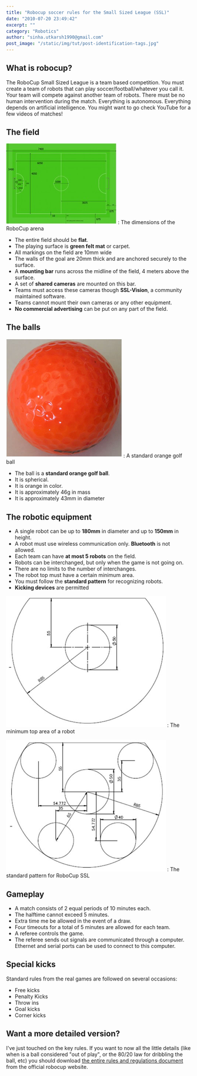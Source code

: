 ```yaml
---
title: "Robocup soccer rules for the Small Sized League (SSL)"
date: "2010-07-20 23:49:42"
excerpt: ""
category: "Robotics"
author: "sinha.utkarsh1990@gmail.com"
post_image: "/static/img/tut/post-identification-tags.jpg"
---
```


## What is robocup?

The RoboCup Small Sized League is a team based competition. You must create a team of robots that can play soccer/football/whatever you call it. Your team will compete against another team of robots. There must be no human intervention during the match. Everything is autonomous. Everything depends on artificial intelligence. You might want to go check YouTube for a few videos of matches! 

## The field

![The dimensions of the RoboCup arena](/static/img/tut/robocup-arena-300x219.jpg)
: The dimensions of the RoboCup arena

  * The entire field should be **flat**.
  * The playing surface is **green felt mat** or carpet.
  * All markings on the field are 10mm wide
  * The walls of the goal are 20mm thick and are anchored securely to the surface.
  * A **mounting bar** runs across the midline of the field, 4 meters above the surface.
  * A set of **shared cameras** are mounted on this bar.
  * Teams must access these cameras though **SSL-Vision**, a community maintained software.
  * Teams cannot mount their own cameras or any other equipment.
  * **No commercial advertising** can be put on any part of the field.

## The balls

![A standard orange golf ball](/static/img/tut/robocup-ball.jpg)
: A standard orange golf ball

  * The ball is a **standard orange golf ball**.
  * It is spherical.
  * It is orange in color.
  * It is approximately 46g in mass
  * It is approximately 43mm in diameter

## The robotic equipment

  * A single robot can be up to **180mm** in diameter and up to **150mm** in height.
  * A robot must use wireless communication only. **Bluetooth** is not allowed.
  * Each team can have **at most 5 robots** on the field.
  * Robots can be interchanged, but only when the game is not going on.
  * There are no limits to the number of interchanges.
  * The robot top must have a certain minimum area.
  * You must follow the **standard pattern** for recognizing robots.
  * **Kicking devices** are permitted

![The minimum top area of a robot](/static/img/tut/robocup-minimum-top.jpg)
: The minimum top area of a robot

![The standard pattern for Robocup SSL](/static/img/tut/robocup-butterfly.jpg)
: The standard pattern for RoboCup SSL

## Gameplay

  * A match consists of 2 equal periods of 10 minutes each.
  * The halftime cannot exceed 5 minutes.
  * Extra time me be allowed in the event of a draw.
  * Four timeouts for a total of 5 minutes are allowed for each team.
  * A referee controls the game.
  * The referee sends out signals are communicated through a computer. Ethernet and serial ports can be used to connect to this computer.

## Special kicks

Standard rules from the real games are followed on several occasions: 

  * Free kicks
  * Penalty Kicks
  * Throw ins
  * Goal kicks
  * Corner kicks

## Want a more detailed version?

I've just touched on the key rules. If you want to now all the little details (like when is a ball considered "out of play", or the 80/20 law for dribbling the ball, etc) you should download [the entire rules and regulations document](http://small-size.informatik.uni-bremen.de/_media/rules:ssl-rules-2010.pdf) from the official robocup website.
